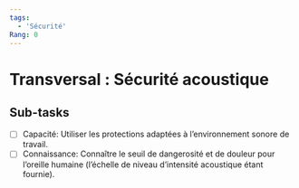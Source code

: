 ```yaml
---
tags:
  - 'Sécurité'
Rang: 0
---
```


# Transversal : Sécurité acoustique

## Sub-tasks

- [ ] Capacité: Utiliser les protections adaptées à l’environnement sonore de travail.
- [ ] Connaissance: Connaître le seuil de dangerosité et de douleur pour l’oreille humaine (l’échelle de niveau d’intensité acoustique étant fournie).